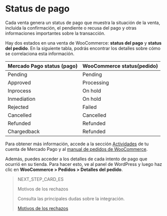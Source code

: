 # Status de pago

Cada venta genera un status de pago que muestra la situación de la venta, incluida la confirmación, el pendiente o recusa del pago y otras informaciones importantes sobre la transacción. 

Hay dos estados en una venta de WooCommerce: **status del pago** y **status del pedido**. En la siguiente tabla, podrás encontrar los detalles sobre cómo se correlaciona esta información.

| Mercado Pago status (pago) | WooCommerce status(pedido) |
|---|---|
| Pending | Pending |
| Approved | Processing |
| Inprocess | On hold |
| Inmediation | On hold|
| Rejected | Failed |
| Cancelled | Cancelled | 
| Refunded | Refunded |
| Chargedback| Refunded| 

Para obtener más información, accede a la sección [Actividades](https://www.mercadopago[FAKER][URL][DOMAIN]/activities) de tu cuenta de Mercado Pago y al [manual de pedidos de WooCommerce](https://docs.woocommerce.com/document/gestion-de-pedidos/).

Además, puedes acceder a los detalles de cada intento de pago que ocurrió en su tienda. Para hacer esto, ve al panel de WordPress y luego haz clic en **WooCommerce > Pedidos > Detalles del pedido**.

> NEXT_STEP_CARD_ES
>
> Motivos de los rechazos 
>
> Consulta las principales dudas sobre la integración.
>
> [Motivos de los rechazos](https://www.mercadopago[FAKER][URL][DOMAIN]/developers/es/guides/woocommerce/reasons-refusals)